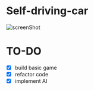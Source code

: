 # Self-driving-car

![screenShot](https://i.ibb.co/0ttC4xm/Car-Screen-Shot.png "ScreenShot")

# TO-DO
- [x] build basic game
- [x] refactor code
- [x] implement AI
